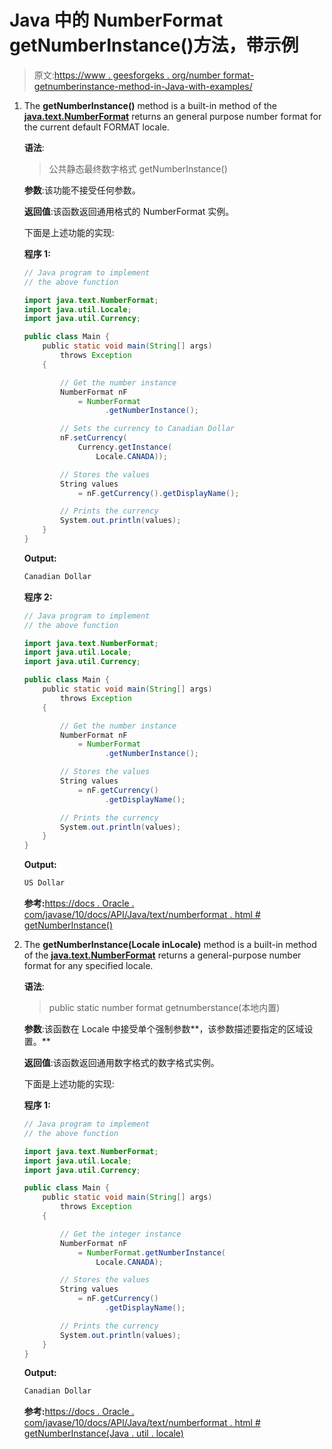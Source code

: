 # Java 中的 NumberFormat getNumberInstance()方法，带示例

> 原文:[https://www . geesforgeks . org/number format-getnumberinstance-method-in-Java-with-examples/](https://www.geeksforgeeks.org/numberformat-getnumberinstance-method-in-java-with-examples/)

1.  The **getNumberInstance()** method is a built-in method of the **[java.text.NumberFormat](https://www.geeksforgeeks.org/numberformat-class-java/)** returns an general purpose number format for the current default FORMAT locale.

    **语法**:

    > 公共静态最终数字格式 getNumberInstance()

    **参数**:该功能不接受任何参数。

    **返回值**:该函数返回通用格式的 NumberFormat 实例。

    下面是上述功能的实现:

    **程序 1:**

    ```java
    // Java program to implement
    // the above function

    import java.text.NumberFormat;
    import java.util.Locale;
    import java.util.Currency;

    public class Main {
        public static void main(String[] args)
            throws Exception
        {

            // Get the number instance
            NumberFormat nF
                = NumberFormat
                      .getNumberInstance();

            // Sets the currency to Canadian Dollar
            nF.setCurrency(
                Currency.getInstance(
                    Locale.CANADA));

            // Stores the values
            String values
                = nF.getCurrency().getDisplayName();

            // Prints the currency
            System.out.println(values);
        }
    }
    ```

    **Output:**

    ```java
    Canadian Dollar

    ```

    **程序 2:**

    ```java
    // Java program to implement
    // the above function

    import java.text.NumberFormat;
    import java.util.Locale;
    import java.util.Currency;

    public class Main {
        public static void main(String[] args)
            throws Exception
        {

            // Get the number instance
            NumberFormat nF
                = NumberFormat
                      .getNumberInstance();

            // Stores the values
            String values
                = nF.getCurrency()
                      .getDisplayName();

            // Prints the currency
            System.out.println(values);
        }
    }
    ```

    **Output:**

    ```java
    US Dollar

    ```

    **参考:**[https://docs . Oracle . com/javase/10/docs/API/Java/text/numberformat . html # getNumberInstance()](https://docs.oracle.com/javase/10/docs/api/java/text/NumberFormat.html#getNumberInstance())

2.  The **getNumberInstance(Locale inLocale)** method is a built-in method of the **[java.text.NumberFormat](https://www.geeksforgeeks.org/numberformat-class-java/)** returns a general-purpose number format for any specified locale.

    **语法**:

    > public static number format getnumberstance(本地内置)

    **参数**:该函数在 Locale 中接受单个强制参数**，该参数描述要指定的区域设置。**

    **返回值**:该函数返回通用数字格式的数字格式实例。

    下面是上述功能的实现:

    **程序 1:**

    ```java
    // Java program to implement
    // the above function

    import java.text.NumberFormat;
    import java.util.Locale;
    import java.util.Currency;

    public class Main {
        public static void main(String[] args)
            throws Exception
        {

            // Get the integer instance
            NumberFormat nF
                = NumberFormat.getNumberInstance(
                    Locale.CANADA);

            // Stores the values
            String values
                = nF.getCurrency()
                      .getDisplayName();

            // Prints the currency
            System.out.println(values);
        }
    }
    ```

    **Output:**

    ```java
    Canadian Dollar

    ```

    **参考:**[https://docs . Oracle . com/javase/10/docs/API/Java/text/numberformat . html # getNumberInstance(Java . util . locale)](https://docs.oracle.com/javase/10/docs/api/java/text/NumberFormat.html#getNumberInstance(java.util.Locale))